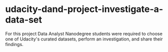 # udacity-dand-project-investigate-a-data-set
For this project Data Analyst Nanodegree students were required to choose one of Udacity's curated datasets, perform an investigation, and share their findings.
